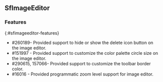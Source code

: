 ## SfImageEditor

### Features
{:#sfimageeditor-features}

* \#260189- Provided support to hide or show the delete icon button on the image editor.
* \#151997 - Provided support to customize the color palette circle size on the image editor.
* \#290615, 157066- Provided support to customize the toolbar border color. 
* \#16016 - Provided programmatic zoom level support for image editor.
